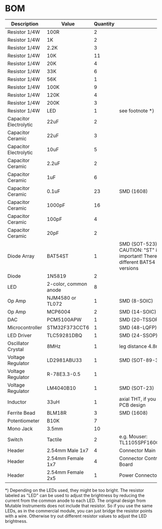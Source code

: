 # BOM

| Description | Value | Quantity | |
| --- | --- | --- | --- |
| Resistor 1/4W | 100R | 2 | |
| Resistor 1/4W | 1K | 2 | |
| Resistor 1/4W | 2.2K | 3 | |
| Resistor 1/4W | 10K | 11 | |
| Resistor 1/4W | 20K | 4 | |
| Resistor 1/4W | 33K | 6 | |
| Resistor 1/4W | 56K | 1 | |
| Resistor 1/4W | 100K | 9 | |
| Resistor 1/4W | 120K | 4 | |
| Resistor 1/4W | 200K | 3 | |
| Resistor 1/4W | LED | 1 | see footnote *) |
| Capacitor Electrolytic | 22uF | 2 | |
| Capacitor Ceramic | 22uF | 3 | |
| Capacitor Electrolytic | 10uF | 5 | |
| Capacitor Ceramic | 2.2uF | 2 | |
| Capacitor Ceramic | 1uF | 6 | |
| Capacitor Ceramic | 0.1uF | 23 | SMD (1608) |
| Capacitor Ceramic | 1000pF | 16 | |
| Capacitor Ceramic | 100pF | 4 | |
| Capacitor Ceramic | 20pF | 2 | |
| Diode Array | BAT54ST | 1 | SMD (SOT-523). CAUTION: "ST" is important! There are different BAT54 versions |
| Diode | 1N5819 | 2 | |
| LED | 2-color, common anode | 8 | |
| Op Amp | NJM4580 or TL072 | 1 | SMD (8-SOIC) |
| Op Amp | MCP6004 | 2 | SMD (14-SOIC) |
| DAC | PCM5100APW | 1 | SMD (20-TSSOP) |
| Microcontroller | STM32F373CCT6 | 1 | SMD (48-LQFP) |
| LED Driver | TLC59281DBQ | 1 | SMD (24-SSOP) |
| Oscillator Crystal | 8MHz | 1 | leg distance 4.8mm |
| Voltage Regulator | LD2981ABU33 | 1 | SMD (SOT-89-3) |
| Voltage Regulator | R-78E3.3-0.5 | 1 | |
| Voltage Regulator | LM4040B10 | 1 | SMD (SOT-23) |
| Inductor | 33uH | 1 | axial THT, if you use my PCB design |
| Ferrite Bead | BLM18R | 3 | SMD (1608) |
| Potentiometer | B10K | 7 | |
| Mono Jack | 3.5mm | 10 | |
| Switch | Tactile | 2 | e.g. Mouser: TL1105SPF160Q1RBLK |
| Header | 2.54mm Male 1x7 | 4 | Connector Main Board |
| Header | 2.54mm Female 1x7 | 4 | Connector Control Board |
| Header | 2.54mm Female 2x5 | 1 | Power Connector |

*) Depending on the LEDs used, they might be too bright. The resistor labeled as "LED" can be used to adjust the brightness by reducing the current from the common anode to each LED. The original design from Mutable Instruments does not include that resistor. So if you use the same LEDs, as in the commercial module, you can just bridge the resistor points with a wire. Otherwise try out different resistor values to adjust the LED brightness.

